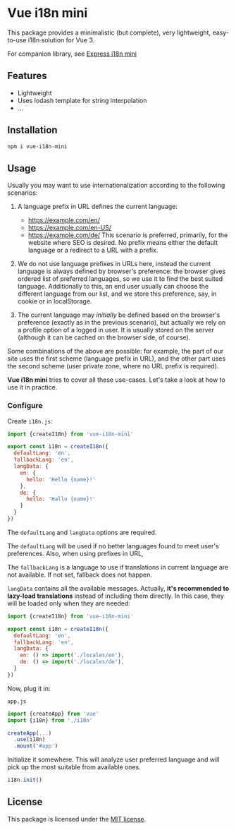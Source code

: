 # Vue i18n mini

This package provides a minimalistic (but complete), very lightweight,
easy-to-use i18n solution for Vue 3.

For companion library, see
[Express i18n mini](https://github.com/plashenkov/express-i18n-mini)

## Features

- Lightweight
- Uses lodash template for string interpolation
- ...

## Installation

```bash
npm i vue-i18n-mini
```

## Usage

Usually you may want to use internationalization according to the following scenarios:

1. A language prefix in URL defines the current language:
   - https://example.com/en/
   - https://example.com/en-US/
   - https://example.com/de/
   This scenario is preferred, primarily, for the website where SEO is desired.
   No prefix means either the default language or a redirect to a URL with a prefix.

2. We do not use language prefixes in URLs here, instead the current language is always
   defined by browser's preference: the browser gives ordered list of preferred languages,
   so we use it to find the best suited language. Additionally to this, an end user
   usually can choose the different language from our list, and we store this preference,
   say, in cookie or in localStorage.

3. The current language may _initially_ be defined based on the browser's preference
   (exactly as in the previous scenario), but actually we rely on a profile option
   of a logged in user. It is usually stored on the server (although it can be cached
   on the browser side, of course).

Some combinations of the above are possible: for example, the part of our site uses the first
scheme (language prefix in URL), and the other part uses the second scheme (user private zone,
where no URL prefix is required).

**Vue i18n mini** tries to cover all these use-cases.
Let's take a look at how to use it in practice.

### Configure

Create `i18n.js`:

```js
import {createI18n} from 'vue-i18n-mini'

export const i18n = createI18n({
  defaultLang: 'en',
  fallbackLang: 'en',
  langData: {
    en: {
      hello: 'Hello {name}!'
    },
    de: {
      hello: 'Hallo {name}!'
    }
  }
})
```

The `defaultLang` and `langData` options are required.

The `defaultLang` will be used if no better languages found to meet user's preferences.
Also, when using prefixes in URL, 

The `fallbackLang` is a language to use if translations in current language are not available.
If not set, fallback does not happen.

`langData` contains all the available messages. Actually, **it's recommended to lazy-load
translations** instead of including them directly. In this case, they will be loaded only when 
they are needed:

```js
import {createI18n} from 'vue-i18n-mini'

export const i18n = createI18n({
  defaultLang: 'en',
  fallbackLang: 'en',
  langData: {
    en: () => import('./locales/en'),
    de: () => import('./locales/de'),
  }
})
```

Now, plug it in:

`app.js`

```js
import {createApp} from 'vue'
import {i18n} from './i18n'

createApp(...)
  .use(i18n)
  .mount('#app')
```

Initialize it somewhere. This will analyze user preferred language and will pick up the most
suitable from available ones.

```js
i18n.init()
```

## License

This package is licensed under the [MIT license](LICENSE.md).
